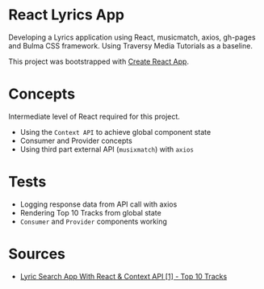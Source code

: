 # React Lyrics App
Developing a Lyrics application using React, musicmatch, axios, gh-pages and Bulma CSS framework. Using Traversy Media Tutorials as a baseline.

This project was bootstrapped with [Create React App](https://github.com/facebook/create-react-app).

# Concepts
Intermediate level of React required for this project.

- Using the `Context API` to achieve global component state
- Consumer and Provider concepts
- Using third part external API (`musixmatch`) with `axios`


# Tests 
- Logging response data from API call with axios
- Rendering Top 10 Tracks from global state
- `Consumer` and `Provider` components working

# Sources
- [Lyric Search App With React & Context API [1] - Top 10 Tracks](https://www.youtube.com/watch?v=NDEt0KdDbhk)